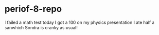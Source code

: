 # periof-8-repo
I  failed a math test today
I got a 100 on my physics presentation
I ate half a sanwhich 
Sondra is cranky as usual!
